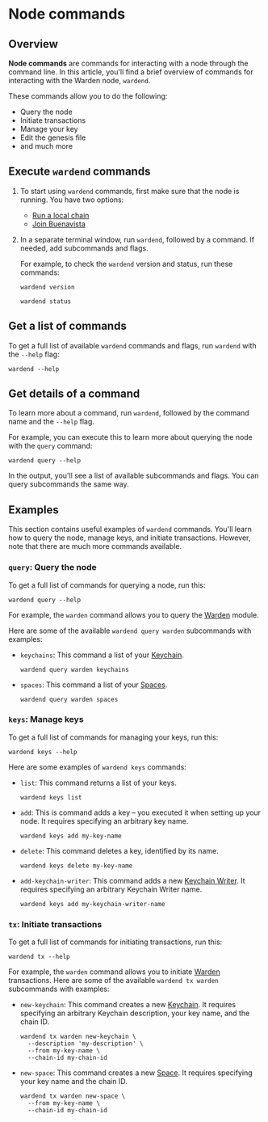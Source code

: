 ﻿---
sidebar_position: 7
---

# Node commands

## Overview

**Node commands** are commands for interacting with a node through the command line. In this article, you'll find a brief overview of commands for interacting with the Warden node, `wardend`.

These commands allow you to do the following:

- Query the node
- Initiate transactions
- Manage your key
- Edit the genesis file
- and much more

## Execute `wardend` commands

1. To start using `wardend` commands, first make sure that the node is running. You have two options:
   
   - [Run a local chain](/build-an-app/test/run-a-local-chain)
   - [Join Buenavista](buenavista-testnet/join-buenavista)
   
2. In a separate terminal window, run `wardend`, followed by a command. If needed, add subcommands and flags.
   
   For example, to check the `wardend` version and status, run these commands:

   ```
   wardend version
   ```
   ```
   wardend status
   ```

## Get a list of commands

To get a full list of available `wardend` commands and flags, run `wardend` with the `--help` flag:

```
wardend --help
```

## Get details of a command

To learn more about a command, run `wardend`, followed by the command name and the `--help` flag.

For example, you can execute this to learn more about querying the node with the `query` command:

```
wardend query --help
```

In the output, you'll see a list of available subcommands and flags. You can query subcommands the same way.

## Examples

This section contains useful examples of `wardend` commands. You'll learn how to query the node, manage keys, and initiate transactions. However, note that there are much more commands available.

### `query`: Query the node

To get a full list of commands for querying a node, run this:

```
wardend query --help
```

For example, the `warden` command allows you to query the [Warden](/learn/warden-protocol-modules/x-warden) module.

Here are some of the available `wardend query warden` subcommands with examples:

- `keychains`: This command a list of your [Keychain](/learn/glossary#keychain).

   ```
   wardend query warden keychains
   ```

- `spaces`: This command a list of your [Spaces](/learn/glossary#space).
   
   ```
   wardend query warden spaces
   ```

### `keys`: Manage keys

To get a full list of commands for managing your keys, run this:

```
wardend keys --help
```

Here are some examples of `wardend keys` commands:

- `list`: This command returns a list of your keys.
   
   ```
   wardend keys list
   ```

- `add`: This is command adds a key – you executed it when setting up your node. It requires specifying an arbitrary key name.
      
   ```
   wardend keys add my-key-name
   ```

- `delete`: This command deletes a key, identified by its name.
      
   ```
   wardend keys delete my-key-name

   ```

- `add-keychain-writer`: This command adds a new [Keychain Writer](/learn/glossary#keychain-writer). It requires specifying an arbitrary Keychain Writer name.
   
   ```
   wardend keys add my-keychain-writer-name
   ```

### `tx`: Initiate transactions

To get a full list of commands for initiating transactions, run this:

```
wardend tx --help
```

For example, the `warden` command allows you to initiate [Warden](/learn/warden-protocol-modules/x-warden) transactions. Here are some of the available `wardend tx warden` subcommands with examples:

- `new-keychain`: This command creates a new [Keychain](/learn/glossary#keychain). It requires specifying an arbitrary Keychain description, your key name, and the chain ID.
   
   ```
   wardend tx warden new-keychain \
     --description 'my-description' \
     --from my-key-name \
     --chain-id my-chain-id
   ```

- `new-space`: This command creates a new [Space](/learn/glossary#space). It requires specifying your key name and the chain ID.
   
   ```
   wardend tx warden new-space \
     --from my-key-name \
     --chain-id my-chain-id
   ```